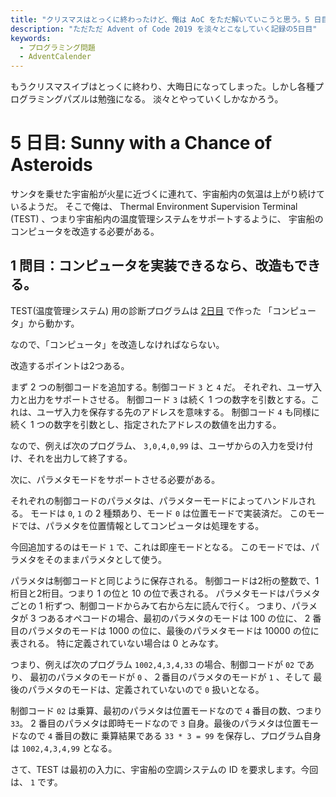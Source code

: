 ```yaml
---
title: "クリスマスはとっくに終わったけど、俺は AoC をただ解いていこうと思う。5 日目"
description: "ただただ Advent of Code 2019 を淡々とこなしていく記録の5日目"
keywords:
  - プログラミング問題
  - AdventCalender
---
```


もうクリスマスイブはとっくに終わり、大晦日になってしまった。しかし各種プログラミングパズルは勉強になる。
淡々とやっていくしかなかろう。

# 5 日目: Sunny with a Chance of Asteroids

サンタを乗せた宇宙船が火星に近づくに連れて、宇宙船内の気温は上がり続けているようだ。
そこで俺は、 Thermal Environment Supervision Terminal (TEST) 、つまり宇宙船内の温度管理システムをサポートするように、
宇宙船のコンピュータを改造する必要がある。

## 1 問目：コンピュータを実装できるなら、改造もできる。

TEST(温度管理システム) 用の診断プログラムは [2日目](https://ayasuda.github.io/pages/challenge_AoC2019_Day2.html) で作った
「コンピュータ」から動かす。

なので、「コンピュータ」を改造しなければならない。

改造するポイントは2つある。

まず 2 つの制御コードを追加する。制御コード `3` と `4` だ。
それぞれ、ユーザ入力と出力をサポートさせる。
制御コード `3` は続く 1 つの数字を引数とする。これは、ユーザ入力を保存する先のアドレスを意味する。
制御コード `4` も同様に続く 1 つの数字を引数とし、指定されたアドレスの数値を出力する。

なので、例えば次のプログラム、 `3,0,4,0,99` は、ユーザからの入力を受け付け、それを出力して終了する。

次に、パラメタモードをサポートさせる必要がある。

それぞれの制御コードのパラメタは、パラメターモードによってハンドルされる。
モードは `0`, `1` の 2 種類あり、モード `0` は位置モードで実装済だ。
このモードでは、パラメタを位置情報としてコンピュータは処理をする。

今回追加するのはモード `1` で、これは即座モードとなる。
このモードでは、パラメタをそのままパラメタとして使う。

パラメタは制御コードと同じように保存される。
制御コードは2桁の整数で、1桁目と2桁目。つまり 1 の位と 10 の位で表される。
パラメタモードはパラメタごとの 1 桁ずつ、制御コードからみて右から左に読んで行く。
つまり、パラメタが 3 つあるオペコードの場合、最初のパラメタのモードは 100 の位に、
2 番目のパラメタのモードは 1000 の位に、最後のパラメタモードは 10000 の位に表される。
特に定義されていない場合は 0 とみなす。

つまり、例えば次のプログラム `1002,4,3,4,33` の場合、制御コードが `02` であり、
最初のパラメタのモードが `0` 、２番目のパラメタのモードが `1` 、そして
最後のパラメタのモードは、定義されていないので `0` 扱いとなる。

制御コード `02` は乗算、最初のパラメタは位置モードなので `4` 番目の数、つまり `33`。
2 番目のパラメタは即時モードなので `3` 自身。最後のパラメタは位置モードなので `4` 番目の数に
乗算結果である `33 * 3 = 99` を保存し、プログラム自身は `1002,4,3,4,99` となる。

さて、TEST は最初の入力に、宇宙船の空調システムの ID を要求します。今回は、 `1` です。　



